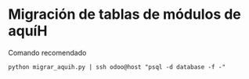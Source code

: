 # Migración de tablas de módulos de aquíH

Comando recomendado
```
python migrar_aquih.py | ssh odoo@host "psql -d database -f -"
```
